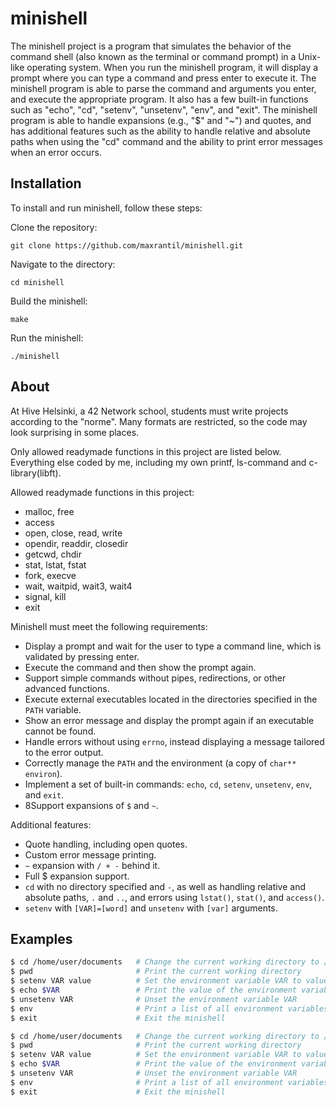 # minishell

The minishell project is a program that simulates the behavior of the command shell (also known as the terminal or command prompt) in a Unix-like operating system. When you run the minishell program, it will display a prompt where you can type a command and press enter to execute it. The minishell program is able to parse the command and arguments you enter, and execute the appropriate program. It also has a few built-in functions such as "echo", "cd", "setenv", "unsetenv", "env", and "exit". The minishell program is able to handle expansions (e.g., "$" and "~") and quotes, and has additional features such as the ability to handle relative and absolute paths when using the "cd" command and the ability to print error messages when an error occurs.


## Installation
To install and run minishell, follow these steps:

Clone the repository:
```
git clone https://github.com/maxrantil/minishell.git
```
Navigate to the directory:
```
cd minishell
```
Build the minishell:
```
make
```
Run the minishell:
```
./minishell
```


## About
At Hive Helsinki, a 42 Network school, students must write projects according to the "norme". Many formats are restricted, so the code may look surprising in some places.

Only allowed readymade functions in this project are listed below. Everything
else coded by me, including my own printf, ls-command and c-library(libft).

Allowed readymade functions in this project:

* malloc, free
* access
* open, close, read, write
* opendir, readdir, closedir
* getcwd, chdir
* stat, lstat, fstat
* fork, execve
* wait, waitpid, wait3, wait4
* signal, kill
* exit

Minishell must meet the following requirements:

* Display a prompt and wait for the user to type a command line, which is validated by pressing enter.
* Execute the command and then show the prompt again.
* Support simple commands without pipes, redirections, or other advanced functions.
* Execute external executables located in the directories specified in the ``PATH`` variable.
* Show an error message and display the prompt again if an executable cannot be found.
* Handle errors without using ``errno``, instead displaying a message tailored to the error output.
* Correctly manage the ``PATH`` and the environment (a copy of ``char** environ``).
* Implement a set of built-in commands: ``echo``, ``cd``, ``setenv``, ``unsetenv``, ``env``, and ``exit``.
* 8Support expansions of ``$`` and ``~``.

Additional features:

* Quote handling, including open quotes.
* Custom error message printing.
* ``~`` expansion with ``/ + -`` behind it.
* Full $ expansion support.
* ``cd`` with no directory specified and ``-``, as well as handling relative and absolute paths, ``.`` and ``..``, and errors using ``lstat()``, ``stat()``, and ``access()``.
* ``setenv`` with ``[VAR]=[word]`` and ``unsetenv`` with ``[var]`` arguments.


## Examples
```bash
$ cd /home/user/documents   # Change the current working directory to /home/user/documents
$ pwd                       # Print the current working directory
$ setenv VAR value          # Set the environment variable VAR to value
$ echo $VAR                 # Print the value of the environment variable VAR
$ unsetenv VAR              # Unset the environment variable VAR
$ env                       # Print a list of all environment variables
$ exit                      # Exit the minishell
```

```bash
$ cd /home/user/documents   # Change the current working directory to /home/user/documents
$ pwd                       # Print the current working directory
$ setenv VAR value          # Set the environment variable VAR to value
$ echo $VAR                 # Print the value of the environment variable VAR
$ unsetenv VAR              # Unset the environment variable VAR
$ env                       # Print a list of all environment variables
$ exit                      # Exit the minishell
```

